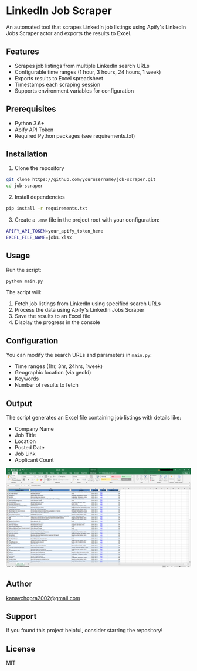 # LinkedIn Job Scraper

An automated tool that scrapes LinkedIn job listings using Apify's LinkedIn Jobs Scraper actor and exports the results to Excel.

## Features

- Scrapes job listings from multiple LinkedIn search URLs
- Configurable time ranges (1 hour, 3 hours, 24 hours, 1 week)
- Exports results to Excel spreadsheet
- Timestamps each scraping session
- Supports environment variables for configuration

## Prerequisites

- Python 3.6+
- Apify API Token
- Required Python packages (see requirements.txt)

## Installation

1. Clone the repository
```sh
git clone https://github.com/yourusername/job-scraper.git
cd job-scraper
```

2. Install dependencies
```sh
pip install -r requirements.txt
```

3. Create a `.env` file in the project root with your configuration:
```sh
APIFY_API_TOKEN=your_apify_token_here
EXCEL_FILE_NAME=jobs.xlsx
```

## Usage

Run the script:
```sh
python main.py
```

The script will:
1. Fetch job listings from LinkedIn using specified search URLs
2. Process the data using Apify's LinkedIn Jobs Scraper
3. Save the results to an Excel file
4. Display the progress in the console

## Configuration

You can modify the search URLs and parameters in `main.py`:
- Time ranges (1hr, 3hr, 24hrs, 1week)
- Geographic location (via geoId)
- Keywords
- Number of results to fetch

## Output

The script generates an Excel file containing job listings with details like:
- Company Name
- Job Title
- Location
- Posted Date
- Job Link
- Applicant Count

![LinkedIn Jobs Excel Output](images/jobs.png)

## Author
kanavchopra2002@gmail.com

## Support
If you found this project helpful, consider starring the repository!

## License

MIT
